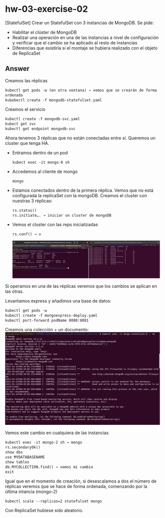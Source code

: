 # hw-03-exercise-02

[StatefulSet] Crear un StatefulSet con 3 instancias de MongoDB. Se pide:
- Habilitar el clúster de MongoDB
- Realizar una operación en una de las instancias a nivel de configuración y verificar que el cambio se ha aplicado al resto de instancias
- Diferencias que existiría si el montaje se hubiera realizado con el objeto de ReplicaSet

## Answer

Creamos las réplicas
~~~
kubectl get pods -w (en otra ventana) → vemos que se crearán de forma ordenada
kubebectl create -f mongodb-statefulset.yaml
~~~
Creamos el servicio
~~~
kubectl create -f mongodb-svc.yaml
kubect get svc
kubectl get endpoint mongodb-svc
~~~
Ahora tenemos 3 réplicas que no están conectadas entre sí. Queremos un cluster que tenga HA.

- Entramos dentro de un pod 
    ~~~
    kubect exec -it mongo-0 sh
    ~~~

- Accedemos al cliente de mongo 
    ~~~
    mongo
    ~~~

- Estamos conectados dentro de la primera réplica. Vemos que no está configurada la replicaSet con la mongoDB. Creamos el cluster con nuestras 3 réplicas:
    ~~~
    rs.status() 
    rs.initiate…. → iniciar un cluster de mongoDB
    ~~~

- Vemos el cluster con las reps inicializadas
    ~~~
    rs.conf() → v
    ~~~

    ![image](./images/screenshot_1.png)

Si operamos en una de las réplicas veremos que los cambios se aplican en las otras.

Levantamos express y añadimos una base de datos:
~~~
kubectl get pods -w
kubectl create -f mongoexpress-deploy.yaml
kubectl port-forward podName 8088:8081
~~~
Creamos una colección + un documento:
![image](./images/screenshot_2.png)

Vemos este cambio en cualquiera de las instancias
~~~
kubectl exec -it mongo-2 sh → mongo
rs.secondaryOk()
show dbs
use MYDATABASENAME
show tables
db.MYCOLLECTION.find() → vemos mi cambio
exit
~~~

Igual que en el momento de creación, si desescalamos a dos el número de réplicas veremos que se hace de forma ordenada, comenzando por la última intancia (mongo-2)
~~~
kubectl scale --replicas=2 statefulset mongo
~~~
Con ReplicaSet hubiese sido aleatorio.
